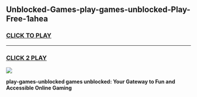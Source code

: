 
## Unblocked-Games-play-games-unblocked-Play-Free-1ahea
<h3>
<a href="https://premium76.site?title=play-games-unblocked&ref=19M">CLICK TO PLAY</a></h3>
<hr>

<h3>
<a href="https://premium76.site?title=play-games-unblocked&ref=19M">CLICK 2 PLAY</a>
  
</h3>

<a href="https://premium76.site?title=play-games-unblocked&ref=19M"><img src="https://clearcache.store/games.png"></a>


**play-games-unblocked games unblocked: Your Gateway to Fun and Accessible Online Gaming**
